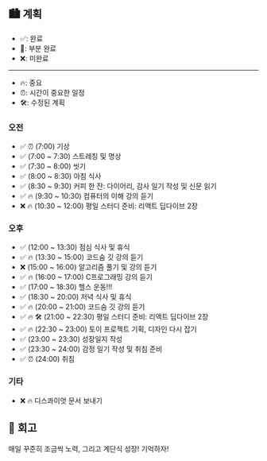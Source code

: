 ## 🏙️ 계획

- ✅: 완료
- 🔶: 부분 완료
- ❌: 미완료

---

- 🔥: 중요
- ⏰: 시간이 중요한 일정
- 🛠️: 수정된 계획

### 오전

- ✅ ⏰ (7:00) 기상
- ✅ (7:00 ~ 7:30) 스트레칭 및 명상
- ✅ (7:30 ~ 8:00) 씻기
- ✅ (8:00 ~ 8:30) 아침 식사
- ✅ (8:30 ~ 9:30) 커피 한 잔: 다이어리, 감사 일기 작성 및 신문 읽기
- ✅ 🔥 (9:30 ~ 10:30) 컴퓨터의 이해 강의 듣기
- ❌ 🔥 (10:30 ~ 12:00) 평일 스터디 준비: 리액트 딥다이브 2장

### 오후

- ✅ (12:00 ~ 13:30) 점심 식사 및 휴식
- ✅ 🔥 (13:30 ~ 15:00) 코드숨 깃 강의 듣기
- ❌ (15:00 ~ 16:00) 알고리즘 풀기 및 강의 듣기
- ✅ 🔥 (16:00 ~ 17:00) C프로그래밍 강의 듣기
- ✅ (17:00 ~ 18:30) 헬스 운동!!!
- ✅ (18:30 ~ 20:00) 저녁 식사 및 휴식
- ✅ 🔥 (20:00 ~ 21:00) 코드숨 깃 강의 듣기
- ✅ 🔥 🛠️ (21:00 ~ 22:30) 평일 스터디 준비: 리액트 딥다이브 2장
- ✅ 🔥 (22:30 ~ 23:00) 토이 프로젝트 기획, 디자인 다시 잡기
- ✅ (23:00 ~ 23:30) 성장일지 작성
- ✅ (23:30 ~ 24:00) 감정 일기 작성 및 취침 준비
- ✅ ⏰ (24:00) 취침

### 기타

- ❌ 🔥 디스콰이엇 문서 보내기

## 🌆 회고

매일 꾸준히 조금씩 노력, 그리고 계단식 성장! 기억하자!
